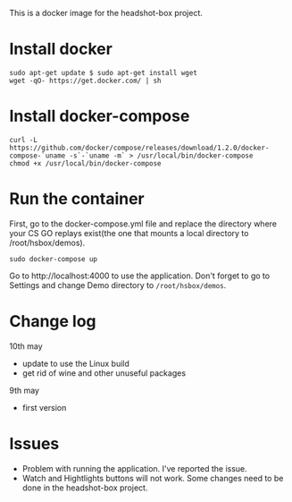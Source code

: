 This is a docker image for the headshot-box project.

# Install docker

```
sudo apt-get update $ sudo apt-get install wget
wget -qO- https://get.docker.com/ | sh
```

# Install docker-compose

```
curl -L https://github.com/docker/compose/releases/download/1.2.0/docker-compose-`uname -s`-`uname -m` > /usr/local/bin/docker-compose
chmod +x /usr/local/bin/docker-compose
```

# Run the container

First, go to the docker-compose.yml file and replace the directory where your CS GO replays exist(the one that mounts a local directory to /root/hsbox/demos).

```
sudo docker-compose up
```

Go to http://localhost:4000 to use the application.
Don't forget to go to Settings and change Demo directory to `/root/hsbox/demos`.

# Change log

10th may
* update to use the Linux build
* get rid of wine and other unuseful packages

9th may
* first version

# Issues

* Problem with running the application. I've reported the issue.
* Watch and Hightlights buttons will not work. Some changes need to be done in the headshot-box project.
